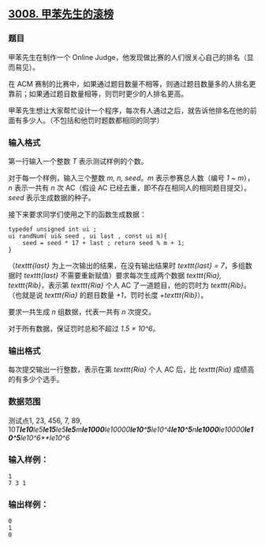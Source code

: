 ## [3008. 甲苯先生的滚榜](https://www.acwing.com/problem/content/3011/)

### 题目

甲苯先生在制作一个 Online Judge，他发现做比赛的人们很关心自己的排名（显而易见）。

在 ACM 赛制的比赛中，如果通过题目数量不相等，则通过题目数量多的人排名更靠前；如果通过题目数量相等，则罚时更少的人排名更高。

甲苯先生想让大家帮忙设计一个程序，每次有人通过之后，就告诉他排名在他的前面有多少人。（不包括和他罚时题数都相同的同学）

### 输入格式

第一行输入一个整数 *T* 表示测试样例的个数。

对于每一个样例，输入三个整数 *m, n, seed*。*m* 表示参赛总人数（编号 *1 ~ m*），*n* 表示一共有 *n* 次 AC（假设 AC 已经去重，即不存在相同人的相同题目提交）。*seed* 表示生成数据的种子。

接下来要求同学们使用之下的函数生成数据：

```
typedef unsigned int ui ;
ui randNum( ui& seed , ui last , const ui m){
    seed = seed * 17 + last ; return seed % m + 1;
}
```

（*texttt{last}* 为上一次输出的结果，在没有输出结果时 *texttt{last} = 7*，多组数据时 *texttt{last}* 不需要重新赋值）要求每次生成两个数据 *texttt{Ria}, texttt{Rib}*，表示第 *texttt{Ria}* 个人 AC 了一道题目，他的罚时为 *texttt{Rib}*。（也就是说 *texttt{Ria}* 的题目数量 *+1*，罚时长度 *+texttt{Rib}*）。

要求一共生成 *n* 组数据，代表一共有 *n* 次提交。

对于所有数据，保证罚时总和不超过 *1.5 × 10^6*。

### 输出格式

每次提交输出一行整数，表示在第 *texttt{Ria}* 个人 AC 后，比 *texttt{Ria}* 成绩高的有多少个选手。

### 数据范围

测试点1, 23, 456, 7, 89, 10*T**le10**le5**le15**le5**le5**m**le1000**le10000**le10^5**le10^4**le10^5**n**le1000**le10000**le10^5**le10^6**le10^6*

### 输入样例：

```
1
7 3 1
```

### 输出样例：

```
0
1
0
```
